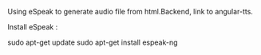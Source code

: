 Using eSpeak to generate audio file from html.Backend, link to angular-tts.

Install eSpeak :

sudo apt-get update
sudo apt-get install espeak-ng
